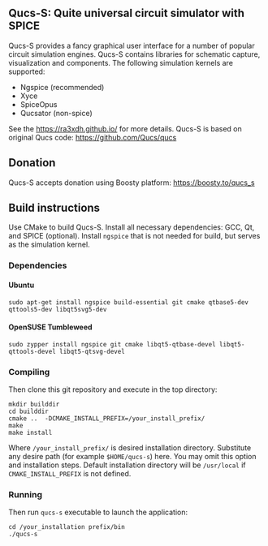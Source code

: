 ## Qucs-S: Quite universal circuit simulator with SPICE

Qucs-S provides a fancy graphical user interface for a number of popular circuit simulation
engines. Qucs-S contains libraries for schematic capture, visualization and components. The following
simulation kernels are supported:

* Ngspice (recommended)
* Xyce
* SpiceOpus
* Qucsator (non-spice)


See the https://ra3xdh.github.io/ for more details. Qucs-S is based
on original Qucs code: https://github.com/Qucs/qucs

## Donation

Qucs-S accepts donation using Boosty platform: https://boosty.to/qucs_s

## Build instructions

Use CMake to build Qucs-S. Install all necessary dependencies: GCC, Qt, and SPICE
(optional). Install `ngspice` that is not needed for build, but serves as the simulation kernel.

### Dependencies

#### Ubuntu

~~~
sudo apt-get install ngspice build-essential git cmake qtbase5-dev qttools5-dev libqt5svg5-dev
~~~

#### OpenSUSE Tumbleweed

~~~
sudo zypper install ngspice git cmake libqt5-qtbase-devel libqt5-qttools-devel libqt5-qtsvg-devel
~~~

### Compiling

Then clone this git repository and execute in the top directory:

~~~
mkdir builddir
cd builddir
cmake ..  -DCMAKE_INSTALL_PREFIX=/your_install_prefix/
make
make install
~~~

Where `/your_install_prefix/` is desired installation directory. Substitute any
desire path (for example `$HOME/qucs-s`) here. You may omit this option and
installation steps. Default installation directory will be `/usr/local` if
`CMAKE_INSTALL_PREFIX` is not defined.

### Running

Then run `qucs-s` executable to launch the application:
~~~
cd /your_installation prefix/bin
./qucs-s
~~~


